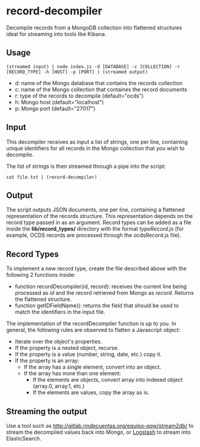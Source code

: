 # record-decompiler

Decompile records from a MongoDB collection into flattened structures ideal for streaming into tools like Kibana.

## Usage

    (streamed input) | node index.js -d [DATABASE] -c [COLLECTION] -r [RECORD_TYPE] -h [HOST] -p [PORT] | (streamed output)

- d: name of the Mongo database that contains the records collection
- c: name of the Mongo collection that containes the record documents
- r: type of the records to decompile (default="ocds")
- h: Mongo host (default="localhost")
- p: Mongo port (default="27017")

## Input

This decompiler receives as input a list of strings, one per line, containing unique identifiers for all records in the Mongo collection that you wish to decompile.

The list of strings is then streamed through a pipe into the script:

    cat file.txt | (record-decompiler)

## Output

The script outputs JSON documents, one per line, containing a flattened representation of the records structure. This representation depends on the record type passed in as an argument. Record types can be added as a file inside the **lib/record_types/** directory with the format *typeRecord.js* (for example, OCDS records are processed through the ocdsRecord.js file).

## Record Types

To implement a new record type, create the file described above with the following 2 functions inside:

- function recordDecompiler(id, record): receives the current line being processed as *id* and the record retrieved from Mongo as *record*. Returns the flattened structure.
- function getIDFieldName(): returns the field that should be used to match the identifiers in the input file.

The implementation of the recordDecompiler function is up to you. In general, the following rules are observed to flatten a Javascript object:

- Iterate over the object's properties.
- If the property is a nested object, recurse.
- If the property is a value (number, string, date, etc.) copy it.
- If the property is an array:
    - If the array has a single element, convert into an object.
    - If the array has more than one element:
        - If the elements are objects, convert array into indexed object (array.0, array.1, etc.)
        - If the elements are values, copy the array as is.

## Streaming the output

Use a tool such as http://gitlab.rindecuentas.org/equipo-qqw/stream2db/ to stream the decompiled values back into Mongo, or [Logstash](https://www.elastic.co/products/logstash) to stream into ElasticSearch.
